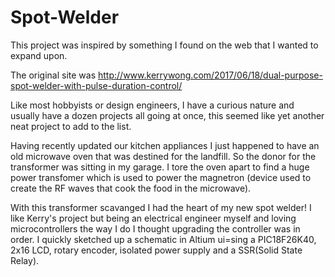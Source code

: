 # Spot-Welder
This project was inspired by something I found on the web that I wanted to expand upon.

The original site was http://www.kerrywong.com/2017/06/18/dual-purpose-spot-welder-with-pulse-duration-control/

Like most hobbyists or design engineers, I have a curious nature and usually have a dozen projects all going at once, this seemed like yet another neat project to add to the list.

Having recently updated our kitchen appliances I just happened to have an old microwave oven that was destined for the landfill. So the donor for the transformer was sitting in my garage.
I tore the oven apart to find a huge power transfomer which is used to power the magnetron (device used to create the RF waves that cook the food in the microwave).

With this transformer scavanged I had the heart of my new spot welder! I like Kerry's project but being an electrical engineer myself and loving microcontrollers the way I do I thought upgrading the controller was in order.
I quickly sketched up a schematic in Altium ui=sing a PIC18F26K40, 2x16 LCD, rotary encoder, isolated power supply and a SSR(Solid State Relay).  
